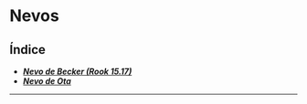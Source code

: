 # **Nevos**

## Índice

- [***Nevo de Becker (Rook 15.17)***](nevo-de-becker-rook-1517.md)
- [***Nevo de Ota***](nevo-de-ota.md)

---


